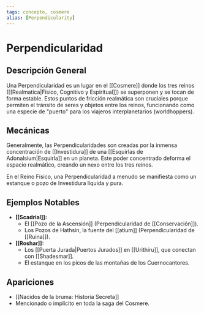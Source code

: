 ```yaml
---
tags: concepto, cosmere
alias: [Perpendicularity]
---
```


# Perpendicularidad

## Descripción General
Una Perpendicularidad es un lugar en el [[Cosmere]] donde los tres reinos ([[Realmatica|Físico, Cognitivo y Espiritual]]) se superponen y se tocan de forma estable. Estos puntos de fricción realmática son cruciales porque permiten el tránsito de seres y objetos entre los reinos, funcionando como una especie de "puerto" para los viajeros interplanetarios (worldhoppers).

## Mecánicas
Generalmente, las Perpendicularidades son creadas por la inmensa concentración de [[Investidura]] de una [[Esquirlas de Adonalsium|Esquirla]] en un planeta. Este poder concentrado deforma el espacio realmático, creando un nexo entre los tres reinos.

En el Reino Físico, una Perpendicularidad a menudo se manifiesta como un estanque o pozo de Investidura líquida y pura.

## Ejemplos Notables
* **[[Scadrial]]:**
    *   El [[Pozo de la Ascensión]] (Perpendicularidad de [[Conservación]]).
    *   Los Pozos de Hathsin, la fuente del [[atium]] (Perpendicularidad de [[Ruina]]).
* **[[Roshar]]:**
    *   Los [[Puerta Jurada|Puertos Jurados]] en [[Urithiru]], que conectan con [[Shadesmar]].
    *   El estanque en los picos de las montañas de los Cuernocantores.

## Apariciones
* [[Nacidos de la bruma: Historia Secreta]]
* Mencionado o implícito en toda la saga del Cosmere.
